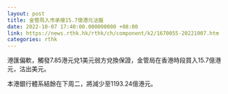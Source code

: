 ```yaml
---
layout: post
title: 金管局入市承接15.7億港元沽盤
date: 2022-10-07 17:40:00.000000000 +08:00
link: https://news.rthk.hk/rthk/ch/component/k2/1670055-20221007.htm
categories: rthk
---
```


港匯偏軟，觸發7.85港元兌1美元弱方兌換保證，金管局在香港時段買入15.7億港元，沽出美元。

本港銀行體系結餘在下周二，將減少至1193.24億港元。
